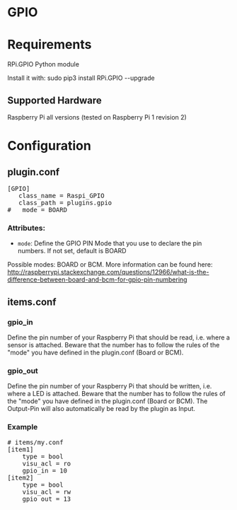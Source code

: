 # GPIO

# Requirements

RPi.GPIO Python module

Install it with:
sudo pip3 install RPi.GPIO --upgrade

## Supported Hardware

Raspberry Pi all versions (tested on Raspberry Pi 1 revision 2)

# Configuration

## plugin.conf


<pre>
[GPIO]
   class_name = Raspi_GPIO
   class_path = plugins.gpio
#   mode = BOARD
</pre>

### Attributes:
* `mode`: Define the GPIO PIN Mode that you use to declare the pin numbers. If not set, default is BOARD

Possible modes: BOARD or BCM. More information can be found here: 
http://raspberrypi.stackexchange.com/questions/12966/what-is-the-difference-between-board-and-bcm-for-gpio-pin-numbering


## items.conf

### gpio_in

Define the pin number of your Raspberry Pi that should be read, i.e. where a sensor is attached. Beware that the number has to follow the rules of the "mode" you have defined in the plugin.conf (Board or BCM).

### gpio_out

Define the pin number of your Raspberry Pi that should be written, i.e. where a LED is attached. Beware that the number has to follow the rules of the "mode" you have defined in the plugin.conf (Board or BCM). The Output-Pin will also automatically be read by the plugin as Input.

### Example

<pre>
# items/my.conf
[item1]
    type = bool
    visu_acl = ro
    gpio_in = 10
[item2]
    type = bool
    visu_acl = rw
    gpio_out = 13
</pre>
